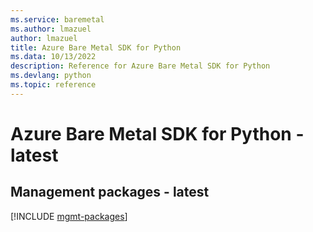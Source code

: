```yaml
---
ms.service: baremetal
ms.author: lmazuel
author: lmazuel
title: Azure Bare Metal SDK for Python
ms.data: 10/13/2022
description: Reference for Azure Bare Metal SDK for Python
ms.devlang: python
ms.topic: reference
---
```

# Azure Bare Metal SDK for Python - latest

## Management packages - latest
[!INCLUDE [mgmt-packages](bare-metal-mgmt-index.md)]